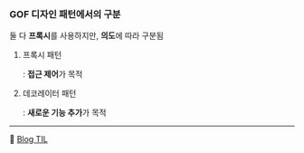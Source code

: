 ### GOF 디자인 패턴에서의 구분

둘 다 **프록시**를 사용하지만, **의도**에 따라 구분됨

1. 프록시 패턴

   : **접근 제어**가 목적

2. 데코레이터 패턴

   : **새로운 기능 추가**가 목적

----

📌 [Blog TIL](https://velog.io/@dldbdud314/%EC%8A%A4%ED%94%84%EB%A7%81-%ED%95%B5%EC%8B%AC-%EC%9B%90%EB%A6%AC-%EA%B3%A0%EA%B8%89%ED%8E%B8-%EC%A0%95%EB%A6%AC-%ED%94%84%EB%A1%9D%EC%8B%9C)
